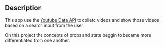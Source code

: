  ## Description

This app use the [Youtube Data API](https://developers.google.com/youtube/v3/) to colletc videos and show those videos based on a search input from the user.

On this project the concepts of props and state beggin to became more differentiated from one another.